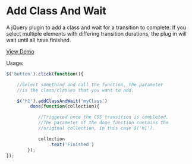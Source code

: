 Add Class And Wait
===============

A jQuery plugin to add a class and wait for a transition to complete.
If you select multiple elements with differing transition durations, the plug in will wait until all have finished.

[View Demo](http://adwilk.github.io/addClassAndWait)

Usage:

```javascript
$('button').click(function(){

	//Select something and call the function, the parameter
	//is the class/classes that you want to add.

	$('h1').addClassAndWait('myClass')
		.done(function(collection){

			//Triggered once the CSS transition is completed.
			//The parameter of the done function contains the
			//original collection, in this case $('h1').

			collection
				.text('Finished')
		});
});
```

